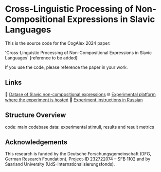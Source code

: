 # Cross-Linguistic Processing of Non-Compositional Expressions in Slavic Languages

This is the source code for the CogAlex 2024 paper:

'Cross-Linguistic Processing of Non-Compositional Expressions in Slavic Languages' [reference to be added]

If you use the code, please reference the paper in your work.


## Links

🤗 [Datase of Slavic non-compositional expressions](https://huggingface.co/datasets/izaitova/slavic_fixed_expressions)
🌐 [Experimental platform where the experiment is hosted](https://intercomprehension.coli.uni-saarland.de/en/)
📝 [Experiment instructions in Russian](http://bit.ly/experiment-instructions)



## Structure Overview

code: main codebase
data: experimental stimuli, results and result metrics

## Acknowledgements 

This research is funded by the Deutsche Forschungsgemeinschaft (DFG, German Research Foundation), Project-ID 232722074 – SFB 1102 and by Saarland University (UdS-Internationalisierungsfonds).